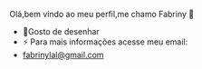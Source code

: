 Olá,bem vindo ao meu perfil,me chamo Fabriny 👋

- 🌱Gosto de desenhar 
- ⚡ Para mais informações acesse meu email:
- fabrinylal@gmail.com
